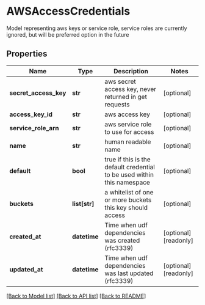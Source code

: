 # AWSAccessCredentials

Model representing aws keys or service role, service roles are currently ignored, but will be preferred option in the future
## Properties
Name | Type | Description | Notes
------------ | ------------- | ------------- | -------------
**secret_access_key** | **str** | aws secret access key, never returned in get requests | [optional] 
**access_key_id** | **str** | aws access key | [optional] 
**service_role_arn** | **str** | aws service role to use for access | [optional] 
**name** | **str** | human readable name | [optional] 
**default** | **bool** | true if this is the default credential to be used within this namespace | [optional] 
**buckets** | **list[str]** | a whitelist of one or more buckets this key should access | [optional] 
**created_at** | **datetime** | Time when udf dependencies was created (rfc3339) | [optional] [readonly] 
**updated_at** | **datetime** | Time when udf dependencies was last updated (rfc3339) | [optional] [readonly] 

[[Back to Model list]](../README.md#documentation-for-models) [[Back to API list]](../README.md#documentation-for-api-endpoints) [[Back to README]](../README.md)


